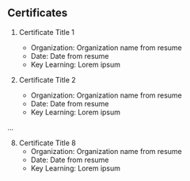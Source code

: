 ## Certificates
1. Certificate Title 1
   - Organization: Organization name from resume
   - Date: Date from resume
   - Key Learning: Lorem ipsum

2. Certificate Title 2
   - Organization: Organization name from resume
   - Date: Date from resume
   - Key Learning: Lorem ipsum

...

8. Certificate Title 8
   - Organization: Organization name from resume
   - Date: Date from resume
   - Key Learning: Lorem ipsum
